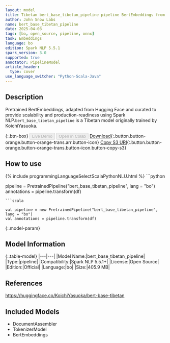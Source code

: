 ```yaml
---
layout: model
title: Tibetan bert_base_tibetan_pipeline pipeline BertEmbeddings from KoichiYasuoka
author: John Snow Labs
name: bert_base_tibetan_pipeline
date: 2025-04-03
tags: [bo, open_source, pipeline, onnx]
task: Embeddings
language: bo
edition: Spark NLP 5.5.1
spark_version: 3.0
supported: true
annotator: PipelineModel
article_header:
  type: cover
use_language_switcher: "Python-Scala-Java"
---
```


## Description

Pretrained BertEmbeddings, adapted from Hugging Face and curated to provide scalability and production-readiness using Spark NLP.`bert_base_tibetan_pipeline` is a Tibetan model originally trained by KoichiYasuoka.

{:.btn-box}
<button class="button button-orange" disabled>Live Demo</button>
<button class="button button-orange" disabled>Open in Colab</button>
[Download](https://s3.amazonaws.com/auxdata.johnsnowlabs.com/public/models/bert_base_tibetan_pipeline_bo_5.5.1_3.0_1743645879403.zip){:.button.button-orange.button-orange-trans.arr.button-icon}
[Copy S3 URI](s3://auxdata.johnsnowlabs.com/public/models/bert_base_tibetan_pipeline_bo_5.5.1_3.0_1743645879403.zip){:.button.button-orange.button-orange-trans.button-icon.button-copy-s3}

## How to use



<div class="tabs-box" markdown="1">
{% include programmingLanguageSelectScalaPythonNLU.html %}
```python

pipeline = PretrainedPipeline("bert_base_tibetan_pipeline", lang = "bo")
annotations =  pipeline.transform(df)   

```
```scala

val pipeline = new PretrainedPipeline("bert_base_tibetan_pipeline", lang = "bo")
val annotations = pipeline.transform(df)

```
</div>

{:.model-param}
## Model Information

{:.table-model}
|---|---|
|Model Name:|bert_base_tibetan_pipeline|
|Type:|pipeline|
|Compatibility:|Spark NLP 5.5.1+|
|License:|Open Source|
|Edition:|Official|
|Language:|bo|
|Size:|405.9 MB|

## References

https://huggingface.co/KoichiYasuoka/bert-base-tibetan

## Included Models

- DocumentAssembler
- TokenizerModel
- BertEmbeddings